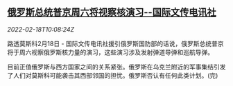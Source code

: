 <!--1645180262000-->
[俄罗斯总统普京周六将视察核演习--国际文传电讯社](https://cn.reuters.com/article/russia-putin-nuclear-forece-inspection-0-idCNKBS2KN0XH)
------

<div><i>2022-02-18T10:08:24Z</i></div><p>路透莫斯科2月18日 - 国际文传电讯社援引俄罗斯国防部的话说，俄罗斯总统普京将于周六视察俄罗斯核力量的演习，这些演习涉及发射弹道导弹和巡航导弹。</p><p>目前正值俄罗斯与西方国家之间的关系紧张。俄罗斯在乌克兰附近的军事集结引发了人们对莫斯科可能袭击其西部邻国的担忧。俄罗斯否认有任何此类计划。(完)</p>
